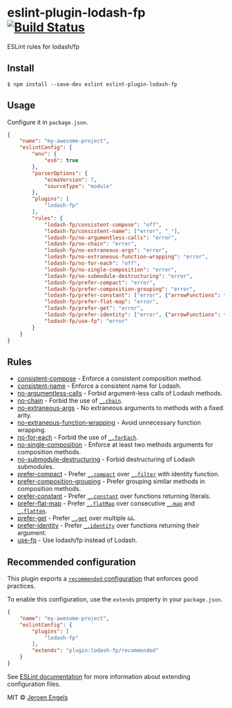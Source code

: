 # eslint-plugin-lodash-fp [![Build Status](https://travis-ci.org/jfmengels/eslint-plugin-lodash-fp.svg?branch=master)](https://travis-ci.org/jfmengels/eslint-plugin-lodash-fp)

ESLint rules for lodash/fp


## Install

```
$ npm install --save-dev eslint eslint-plugin-lodash-fp
```

## Usage

Configure it in `package.json`.

```json
{
	"name": "my-awesome-project",
	"eslintConfig": {
		"env": {
			"es6": true
		},
		"parserOptions": {
			"ecmaVersion": 7,
			"sourceType": "module"
		},
		"plugins": [
			"lodash-fp"
		],
		"rules": {
			"lodash-fp/consistent-compose": "off",
			"lodash-fp/consistent-name": ["error", "_"],
			"lodash-fp/no-argumentless-calls": "error",
			"lodash-fp/no-chain": "error",
			"lodash-fp/no-extraneous-args": "error",
			"lodash-fp/no-extraneous-function-wrapping": "error",
			"lodash-fp/no-for-each": "off",
			"lodash-fp/no-single-composition": "error",
			"lodash-fp/no-submodule-destructuring": "error",
			"lodash-fp/prefer-compact": "error",
			"lodash-fp/prefer-composition-grouping": "error",
			"lodash-fp/prefer-constant": ["error", {"arrowFunctions": false}],
			"lodash-fp/prefer-flat-map": "error",
			"lodash-fp/prefer-get": "error",
			"lodash-fp/prefer-identity": ["error", {"arrowFunctions": false}],
			"lodash-fp/use-fp": "error"
		}
	}
}
```


## Rules

- [consistent-compose](docs/rules/consistent-compose.md) - Enforce a consistent composition method.
- [consistent-name](docs/rules/consistent-name.md) - Enforce a consistent name for Lodash.
- [no-argumentless-calls](docs/rules/no-argumentless-calls.md) - Forbid argument-less calls of Lodash methods.
- [no-chain](docs/rules/no-chain.md) - Forbid the use of [`_.chain`].
- [no-extraneous-args](docs/rules/no-extraneous-args.md) - No extraneous arguments to methods with a fixed arity.
- [no-extraneous-function-wrapping](docs/rules/no-extraneous-function-wrapping.md) - Avoid unnecessary function wrapping.
- [no-for-each](docs/rules/no-for-each.md) - Forbid the use of [`_.forEach`].
- [no-single-composition](docs/rules/no-single-composition.md) - Enforce at least two methods arguments for composition methods.
- [no-submodule-destructuring](docs/rules/no-submodule-destructuring.md) - Forbid destructuring of Lodash submodules.
- [prefer-compact](docs/rules/prefer-compact.md) - Prefer [`_.compact`] over [`_.filter`] with identity function.
- [prefer-composition-grouping](docs/rules/prefer-composition-grouping.md) - Prefer grouping similar methods in composition methods.
- [prefer-constant](docs/rules/prefer-constant.md) - Prefer [`_.constant`] over functions returning literals.
- [prefer-flat-map](docs/rules/prefer-flat-map.md) - Prefer [`_.flatMap`] over consecutive [`_.map`] and [`_.flatten`].
- [prefer-get](docs/rules/prefer-get.md) - Prefer [`_.get`] over multiple `&&`.
- [prefer-identity](docs/rules/prefer-identity.md) - Prefer [`_.identity`] over functions returning their argument.
- [use-fp](docs/rules/use-fp.md) - Use lodash/fp instead of Lodash.

## Recommended configuration

This plugin exports a [`recommended` configuration](index.js) that enforces good practices.

To enable this configuration, use the `extends` property in your `package.json`.

```json
{
	"name": "my-awesome-project",
	"eslintConfig": {
		"plugins": [
			"lodash-fp"
		],
		"extends": "plugin:lodash-fp/recommended"
	}
}
```

See [ESLint documentation](http://eslint.org/docs/user-guide/configuring#extending-configuration-files) for more information about extending configuration files.

MIT © [Jeroen Engels](https://github.com/jfmengels)

[`_.chain`]: (https://lodash.com/docs#chain)
[`_.compact`]: (https://lodash.com/docs#compact)
[`_.constant`]: (https://lodash.com/docs#constant)
[`_.filter`]: (https://lodash.com/docs#filter)
[`_.flatMap`]: (https://lodash.com/docs#flatMap)
[`_.flatten`]: (https://lodash.com/docs#flatten)
[`_.forEach`]: (https://lodash.com/docs#forEach)
[`_.get`]: (https://lodash.com/docs#get)
[`_.identity`]: (https://lodash.com/docs#identity)
[`_.map`]: (https://lodash.com/docs#map)

